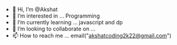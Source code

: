 - 👋 Hi, I’m @Akshat
- 👀 I’m interested in ... Programming
- 🌱 I’m currently learning ... javascript and dp
- 💞️ I’m looking to collaborate on ...
- 📫 How to reach me ... email("akshatcoding2k22@gmail.com")

<!---
Akshat292003/Akshat292003 is a ✨ special ✨ repository because its `README.md` (this file) appears on your GitHub profile.
You can click the Preview link to take a look at your changes.
--->
